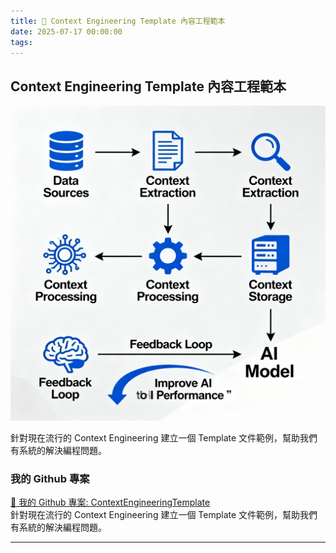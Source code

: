 ```yaml
---
title: 🔗 Context Engineering Template 內容工程範本
date: 2025-07-17 00:00:00
tags:
---
```


## Context Engineering Template 內容工程範本
![Context Engineering Template 內容工程範本](../images/ContextEngineeringTemplate.png)

針對現在流行的 Context Engineering 建立一個 Template 文件範例，幫助我們有系統的解決編程問題。

<!-- more -->

### 我的 Github 專案

[🔗 我的 Github 專案: ContextEngineeringTemplate](https://github.com/chiisen/ContextEngineeringTemplate)  
針對現在流行的 Context Engineering 建立一個 Template 文件範例，幫助我們有系統的解決編程問題。

---
